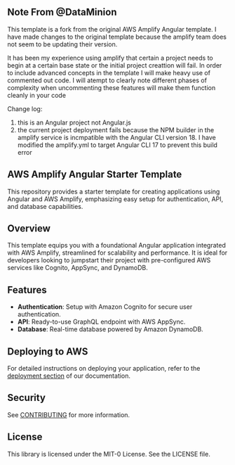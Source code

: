 ## Note From @DataMinion

This template is a fork from the original AWS Amplify Angular template. I have made changes to the original template because the amplify team does not seem to be updating their version.

It has been my experience using amplify that certain a project needs to begin at a certain base state or the initial project creattion will fail. In order to include advanced concepts in the template I will make heavy use of commented out code. I will atempt to clearly note different phases of complexity when uncommenting these features will make them function cleanly in your code

Change log:
1. this is an Angular project not Angular.js
2. the current project deployment fails because the NPM builder in the amplify service is incmpatible with the Angular CLI version 18. I have modified the amplify.yml to target Angular CLI 17 to prevent this build error

## AWS Amplify Angular Starter Template

This repository provides a starter template for creating applications using Angular and AWS Amplify, emphasizing easy setup for authentication, API, and database capabilities.

## Overview

This template equips you with a foundational Angular application integrated with AWS Amplify, streamlined for scalability and performance. It is ideal for developers looking to jumpstart their project with pre-configured AWS services like Cognito, AppSync, and DynamoDB.

## Features

- **Authentication**: Setup with Amazon Cognito for secure user authentication.
- **API**: Ready-to-use GraphQL endpoint with AWS AppSync.
- **Database**: Real-time database powered by Amazon DynamoDB.

## Deploying to AWS

For detailed instructions on deploying your application, refer to the [deployment section](https://docs.amplify.aws/angular/start/quickstart/#deploy-a-fullstack-app-to-aws) of our documentation.

## Security

See [CONTRIBUTING](CONTRIBUTING.md#security-issue-notifications) for more information.

## License

This library is licensed under the MIT-0 License. See the LICENSE file.